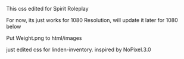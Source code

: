 This css edited for Spirit Roleplay

For now, its just works for 1080 Resolution, will update it later for 1080 below

Put Weight.png to html/images

just edited css for linden-inventory. inspired by NoPixel.3.0


